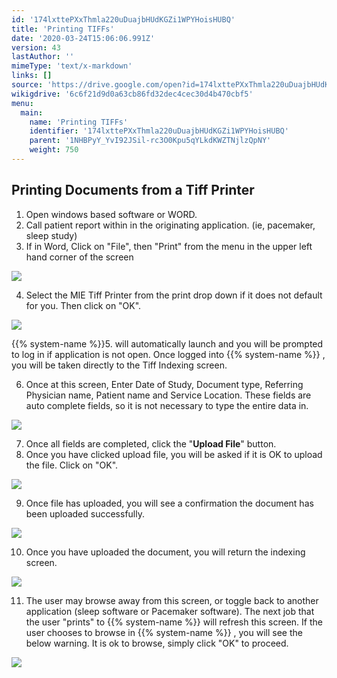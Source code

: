 ```yaml
---
id: '174lxttePXxThmla220uDuajbHUdKGZi1WPYHoisHUBQ'
title: 'Printing TIFFs'
date: '2020-03-24T15:06:06.991Z'
version: 43
lastAuthor: ''
mimeType: 'text/x-markdown'
links: []
source: 'https://drive.google.com/open?id=174lxttePXxThmla220uDuajbHUdKGZi1WPYHoisHUBQ'
wikigdrive: '6c6f21d9d0a63cb86fd32dec4cec30d4b470cbf5'
menu:
  main:
    name: 'Printing TIFFs'
    identifier: '174lxttePXxThmla220uDuajbHUdKGZi1WPYHoisHUBQ'
    parent: '1NHBPyY_YvI92JSil-rc3O0Kpu5qYLkdKWZTNjlzQpNY'
    weight: 750
---
```

## Printing Documents from a Tiff Printer  

1. Open windows based software or WORD.
2. Call patient report within in the originating application. (ie, pacemaker, sleep study)
3. If in Word, Click on "File", then "Print" from the menu in the upper left hand corner of the screen
  
![](../printing-tiffs.assets/e9710c72c49e447685055266f8fd27fa.png)  

4. Select the MIE Tiff Printer from the print drop down if it does not default for you. Then click on "OK".

  
![](../printing-tiffs.assets/d862dcb130a3d50e381d64e270eb0762.png)  


{{% system-name %}}5.  will automatically launch and you will be prompted to log in if application is not open. Once logged into {{% system-name %}} , you will be taken directly to the Tiff Indexing screen.

6. Once at this screen, Enter Date of Study, Document type, Referring Physician name, Patient name and Service Location. These fields are auto complete fields, so it is not necessary to type the entire data in.
  
![](../printing-tiffs.assets/269180a9e9c842b84ae8b4e3ec025668.png)  

7. Once all fields are completed, click the "<strong>Upload File</strong>" button.
8. Once you have clicked upload file, you will be asked if it is OK to upload the file. Click on "OK".
  
![](../printing-tiffs.assets/5c1cd4982024718eef0cc997bfc42cad.png)  

9. Once file has uploaded, you will see a confirmation the document has been uploaded successfully.
  
![](../printing-tiffs.assets/cf3a6ad885fd0c0d4c7dbab2456410c0.png)  

10. Once you have uploaded the document, you will return the indexing screen.
  
![](../printing-tiffs.assets/269180a9e9c842b84ae8b4e3ec025668.png)  

11. The user may browse away from this screen, or toggle back to another application (sleep software or Pacemaker software). The next job that the user "prints" to {{% system-name %}} will refresh this screen. If the user chooses to browse in {{% system-name %}} , you will see the below warning. It is ok to browse, simply click "OK" to proceed.
  
![](../printing-tiffs.assets/26db0ed39b7643a3b6e5282378ed757c.png)  

